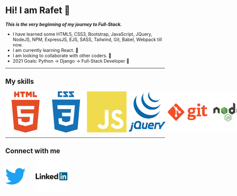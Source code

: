 
# Hi! I am Rafet 👋

*__This is the very beginning of my journey to Full-Stack.__*

* I have learned some HTML5, CSS3, Bootstrap, JavaScript, JQuery, NodeJS, NPM, ExpressJS, EJS, SASS, Tailwind, Git, Babel, Webpack till now.
* I am currently learning React. 🧐
* I am looking to collaborate with other coders. 👯
* 2021 Goals: Python -> Django -> Full-Stack Developer 🥳

___

## My skills

<div style="display: flex; justify-content: space-between">
<img width="128px" src="./images/html5.svg" alt="html icon">
<img width="128px" src="./images/css3.svg" alt="css icon">
<img width="128px" src="./images/javascript.svg" alt="javascript icon">
<img width="128px" src="./images/jquery.svg" alt="jquery icon">
<img width="128px" src="./images/git.svg" alt="git icon">
<img width="128px" src="./images/node.svg" alt="node icon">
<img width="128px" src="./images/npm.svg" alt="npm icon">
<img width="128px" src="./images/sass.svg" alt="sass icon">
<img width="128px" src="./images/tailwind.svg" alt="tailwind icon">
<img width="200px" src="./images/bootstrap.svg" alt="bootstrap icon">
</div>

___
## Connect with me

<div style="display: flex; align-items: center; justify-content: flex-start">
<a style="margin-right: 2rem" href="https://twitter.com/TechRafet"><img width="64px" src="./images/twitter.svg" alt="twitter icon"></a>
<a href="https://www.linkedin.com/in/rafet-basturk-934b98213/"><img width="100px" src="./images/linkedin.svg" alt="linkedin icon"></a>
</div>

<!--
**techdevrafet/techdevrafet** is a ✨ _special_ ✨ repository because its `README.md` (this file) appears on your GitHub profile.

Here are some ideas to get you started:

- 🔭 I’m currently working on ...
- 🌱 I’m currently learning ...
- 👯 I’m looking to collaborate on ...
- 🤔 I’m looking for help with ...
- 💬 Ask me about ...
- 📫 How to reach me: ...
- 😄 Pronouns: ...
- ⚡ Fun fact: ...
-->
